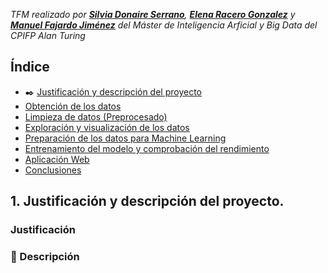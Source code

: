 *TFM realizado por **[Silvia Donaire Serrano](https://github.com/SilviaDS00)**, **[Elena Racero Gonzalez](https://github.com/ElenaRacero3)** y **[Manuel Fajardo Jiménez](https://github.com/Manufajimez)** del Máster de Inteligencia Arficial y Big Data del CPIFP Alan Turing*


## Índice

* :black_nib: [Justificación y descripción del proyecto](#id1)
* [Obtención de los datos](#id2)
* [Limpieza de datos (Preprocesado)](#id3)
* [Exploración y visualización de los datos](#id4)
* [Preparación de los datos para Machine Learning](#id5)
* [Entrenamiento del modelo y comprobación del rendimiento](#id8)
* [Aplicación Web](#id12)
* [Conclusiones](#id16)


## 1. Justificación y descripción del proyecto.<a name="id1"></a>

### Justificación



### :book: Descripción
